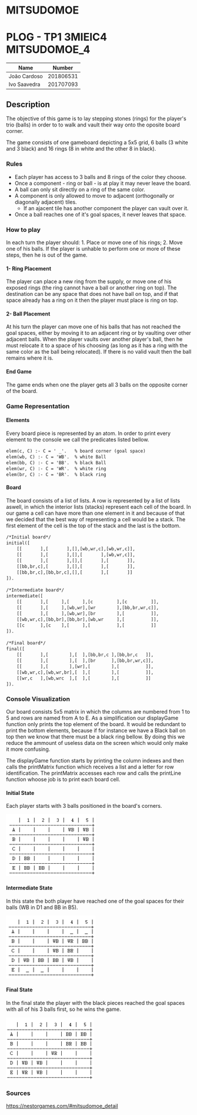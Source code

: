 # MITSUDOMOE
# PLOG - TP1 3MIEIC4 MITSUDOMOE_4

| Name             | Number    |
| ---------------- | --------- |
| João Cardoso     | 201806531 |
| Ivo Saavedra     | 201707093 |

## Description
The objective of this game is to lay stepping stones (rings) for the player's trio (balls) in order to 
to walk and vault their way onto the oposite board corner.

The game consists of one gameboard depicting a 5x5 grid, 6 balls (3 white and 3 black) and 16 rings (8 in white and the other 8 in black).

### Rules
+ Each player has access to 3 balls and 8 rings of the color they choose.
+ Once a component - ring or ball - is at play it may never leave the board.
+ A ball can only sit directly on a ring of the same color.
+ A component is only allowed to move to adjacent (orthogonally or diagonally adjacent) tiles.
    - If an ajacent tile has another component the player can vault over it.
+ Once a ball reaches one of it's goal spaces, it never leaves that space.

### How to play
In each turn the player should:
    1. Place or move one of his rings;
    2. Move one of his balls.
If the player is unhable to perform one or more of these steps, then he is out of the game.

#### 1- Ring Placement
The player can place a new ring from the supply, or move one of his exposed rings (the ring cannot have a ball or another ring on top).
The destination can be any space that does not have ball on top, and if that space already has a ring on it then the player must place is ring on top.

#### 2- Ball Placement
At his turn the player can move one of his balls that has not reached the goal spaces, either by moving it to an adjacent ring or by vaulting over 
other adjacent balls.
When the player vaults over another player's ball, then he must relocate it to a space of his choosing (as long as it has a ring with the same color as the ball being relocated). If there is no valid vault then the ball remains where it is.

#### End Game
The game ends when one the player gets all 3 balls on the opposite corner of the board.

### Game Representation
#### Elements
Every board piece is represented by an atom. In order to print every element to the console we call the predicates listed bellow.
    
    elem(c, C) :- C = ' _'.   % board corner (goal space)
    elem(wb, C) :- C = 'WB'.  % white Ball
    elem(bb, C) :- C = 'BB'.  % black Ball
    elem(wr, C) :- C = 'WR'.  % white ring
    elem(br, C) :- C = 'BR'.  % black ring

#### Board
The board consists of a list of lists. A row is represented by a list of lists aswell, in which the interior lists (stacks) represent each cell of the board. In our game a cell can have more than one element in it and because of that we decided that the best way of representing a cell would be a stack. The first element of the cell is the top of the stack and the last is the bottom.

    /*Initial board*/
    initial([
        [[       ],[       ],[],[wb,wr,c],[wb,wr,c]],
        [[       ],[       ],[],[       ],[wb,wr,c]],
        [[       ],[       ],[],[       ],[       ]],
        [[bb,br,c],[       ],[],[       ],[       ]],
        [[bb,br,c],[bb,br,c],[],[       ],[       ]]
    ]).

    /*Intermediate board*/
    intermediate([
        [[       ],[     ],[     ],[c         ],[c         ]],
        [[       ],[     ],[wb,wr],[wr        ],[bb,br,wr,c]],
        [[       ],[     ],[wb,wr],[br        ],[          ]],
        [[wb,wr,c],[bb,br],[bb,br],[wb,wr     ],[          ]],
        [[c      ],[c    ],[     ],[          ],[          ]]
    ]).

    /*Final board*/
    final([
        [[       ],[        ],[  ],[bb,br,c ],[bb,br,c   ]],
        [[       ],[        ],[  ],[br      ],[bb,br,wr,c]],
        [[       ],[        ],[wr],[        ],[          ]],
        [[wb,wr,c],[wb,wr,br],[  ],[        ],[          ]],
        [[wr,c   ],[wb,wrc  ],[  ],[        ],[          ]]
    ]).

### Console Visualization
Our board consists 5x5 matrix in which the columns are numbered from 1 to 5 and rows are named from A to E.
As a simplification our displayGame function only prints the top element of the board. It would be redundant to print the bottom elements, because if for instance we have a Black ball on top then we know that there must be a black ring bellow. By doing this we reduce the ammount of useless data on the screen which would only make it more confusing.

The displayGame function starts by printing the column indexes and then calls the printMatrix function which receives a list and a letter for row identification.
The printMatrix accesses each row and calls the printLine function whoose job is to print each board cell.

#### Initial State
Each player starts with 3 balls positioned in the board's corners.

![Initial Board State](/images/initialState.png "Initial Board State") 

#### Intermediate State
In this state the both player have reached one of the goal spaces for their balls (WB in D1 and BB in B5).

![Intermediate Board State](/images/intermediateState.png "Intermediate Board State")

#### Final State
In the final state the player with the black pieces reached the goal spaces with all of his 3 balls first, so he wins the game.

![Final Board State](/images/finalState.png "Final Board State") 

### Sources
https://nestorgames.com/#mitsudomoe_detail

